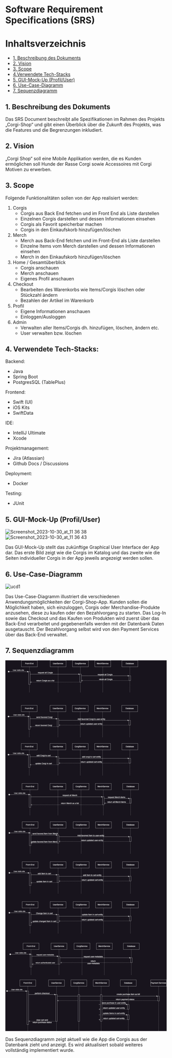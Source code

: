 # Software Requirement Specifications (SRS)

# Inhaltsverzeichnis
- [1. Beschreibung des Dokuments](#1-beschreibung-des-dokuments)
- [2. Vision](#2-vision)
- [3. Scope](#3-scope)
- [4.Verwendete Tech-Stacks](#verwendete-tech-stacks)
- [5. GUI-Mock-Up (Profil/User)](#4-gui-mock-up-profiluser)
- [6. Use-Case-Diagramm](#5-use-case-diagramm)
- [7. Sequenzdiagramm](#6-sequenzdiagramm)

## 1. Beschreibung des Dokuments

Das SRS Document beschreibt alle Spezifikationen im Rahmen des Projekts „Corgi-Shop“ und gibt einen Überblick über die Zukunft des Projekts, was die Features und die Begrenzungen inkludiert.

## 2. Vision
„Corgi Shop“ soll eine Mobile Applikation werden, die es Kunden ermöglichen soll Hunde der Rasse Corgi sowie Accessoires mit Corgi Motiven zu erwerben.

## 3. Scope

Folgende Funktionalitäten sollen von der App realisiert werden:

1.	Corgis
      - Corgis aus Back End fetchen und im Front End als Liste darstellen
      - Einzelnen Corgis darstellen und dessen Informationen einsehen
      - Corgis als Favorit speicherbar machen
      - Corgis in den Einkaufskorb hinzufügen/löschen
2.	Merch
      - Merch aus Back-End fetchen und im Front-End als Liste darstellen
      - Einzelne Items vom Merch darstellen und dessen Informationen einsehen
      - Merch in den Einkaufskorb hinzufügen/löschen
3.	Home / Gesamtüberblick
      - Corgis anschauen
      - Merch anschauen
      - Eigenes Profil anschauen
4.	Checkout
      - Bearbeiten des Warenkorbs wie Items/Corgis löschen oder Stückzahl ändern
      - Bezahlen der Artikel im Warenkorb
5.	Profil
      - Eigene Informationen anschauen
      - Einloggen/Ausloggen
6.	Admin
      - Verwalten aller Items/Corgis dh. hinzufügen, löschen, ändern etc.
      - User verwalten bzw. löschen

## 4. Verwendete Tech-Stacks:

Backend:
- Java
- Spring Boot
- PostgresSQL (TablePlus)

Frontend:
- Swift (UI)
- iOS Kits
- SwiftData

IDE:
- IntelliJ Ultimate
- Xcode

Projektmanagement:
- Jira (Atlassian)
- Github Docs / Discussions

Deployment:
- Docker

Testing:
- JUnit

## 5. GUI-Mock-Up (Profil/User)

<img width="326" alt="Screenshot_2023-10-30_at_11 36 38" src="https://github.com/mausio/corgi-shop-doc/assets/122524882/4283b343-cbdc-442f-9b5c-ae40a891db27">
<img width="326" alt="Screenshot_2023-10-30_at_11 36 43" src="https://github.com/mausio/corgi-shop-doc/assets/122524882/f8f03db9-143a-428a-b439-bd6680693d1c">

Das GUI-Mock-Up stellt das zukünftige Graphical User Interface der App dar.
Das erste Bild zeigt wie die Corgis im Katalog und das zweite wie die Seiten individueller Corgis in der App jeweils angezeigt werden sollen.

## 6. Use-Case-Diagramm

![ucd1](https://github.com/mausio/corgi-shop-doc/assets/122524882/3a5d41ba-8358-4f5e-aacd-e3df6feb296a)


Das Use-Case-Diagramm illustriert die verschiedenen Anwendungsmöglichkeiten der Corgi-Shop-App. 
Kunden sollen die Möglichkeit haben, sich einzuloggen, Corgis oder Merchandise-Produkte anzusehen, diese zu kaufen oder den Bezahlvorgang zu starten. 
Das Log-In sowie das Checkout und das Kaufen von Produkten wird zuerst über das Back-End verarbeitet und gegebenenfalls werden mit der Datenbank Daten ausgetauscht. 
Der Bezahlvorgang selbst wird von den Payment Services über das Back-End verwaltet.

## 7. Sequenzdiagramm

<img width="524" alt="Bildschirmfoto_2023-10-30_um_12 28 48" src="../images/sqd3.2.drawio.png">

Das Sequenzdiagramm zeigt aktuell wie die App die Corgis aus der Datenbank zieht und anzeigt.
Es wird aktualisiert sobald weiteres vollständig implementiert wurde.
